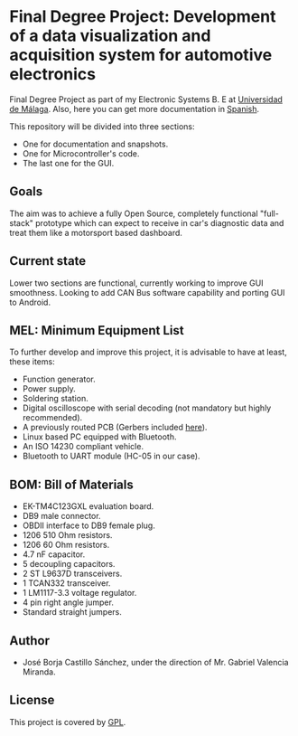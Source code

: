 # Final Degree Project: Development of a data visualization and acquisition system for automotive electronics

Final Degree Project as part of my Electronic Systems B. E at [Universidad de Málaga](https://www.uma.es/etsi-de-telecomunicacion/).
Also, here you can get more documentation in [Spanish](https://github.com/josborja7castillo/TFG-Final-Degree-Project/tree/Spanish).


This repository will be divided into three sections: 
- One for documentation and snapshots.
- One for Microcontroller's code.
- The last one for the GUI.

## Goals
The aim was to achieve a fully Open Source, completely functional "full-stack" prototype which can expect to receive in car's diagnostic data and treat them like a motorsport based dashboard.

## Current state
Lower two sections are functional, currently working to improve GUI smoothness.
Looking to add CAN Bus software capability and porting GUI to Android.

## MEL: Minimum Equipment List
To further develop and improve this project, it is advisable to have at least, these items:
- Function generator.
- Power supply.
- Soldering station.
- Digital oscilloscope with serial decoding (not mandatory but highly recommended).
- A previously routed PCB (Gerbers included [here](https://github.com/josborja7castillo/TFG-Final-Degree-Project/tree/master/Hardware/PCBs)).
- Linux based PC equipped with Bluetooth.
- An ISO 14230 compliant vehicle.
- Bluetooth to UART module (HC-05 in our case).

## BOM: Bill of Materials
- EK-TM4C123GXL evaluation board.
- DB9 male connector.
- OBDII interface to DB9 female plug.
- 1206 510 Ohm resistors.
- 1206 60 Ohm resistors.
- 4.7 nF capacitor.
- 5 decoupling capacitors.
- 2 ST L9637D transceivers.
- 1 TCAN332 transceiver.
- 1 LM1117-3.3 voltage regulator.
- 4 pin right angle jumper.
- Standard straight jumpers.

## Author
- José Borja Castillo Sánchez, under the direction of Mr. Gabriel Valencia Miranda.

## License
 This project is covered by [GPL](http://www.gnu.org/licenses/quick-guide-gplv3.html).